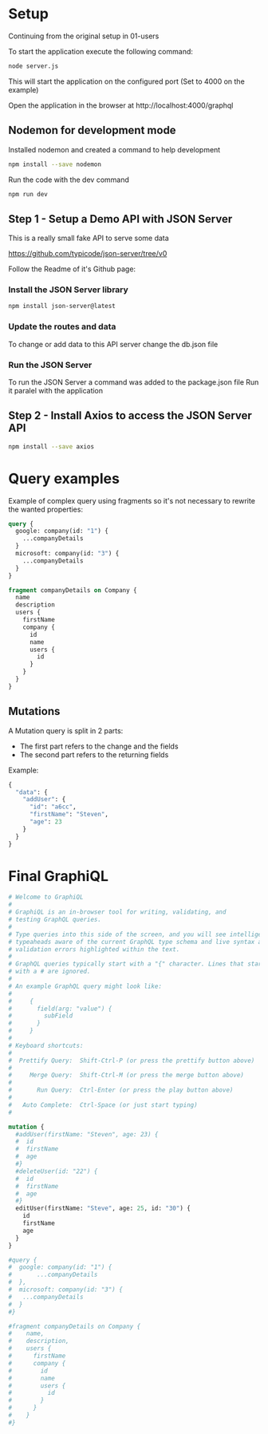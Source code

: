 # Setup

Continuing from the original setup in 01-users

To start the application execute the following command:

```sh
node server.js
```

This will start the application on the configured port (Set to 4000 on the example)

Open the application in the browser at http://localhost:4000/graphql

## Nodemon for development mode

Installed nodemon and created a command to help development

```sh
npm install --save nodemon
```

Run the code with the dev command

```sh
npm run dev
```

## Step 1 - Setup a Demo API with JSON Server

This is a really small fake API to serve some data

https://github.com/typicode/json-server/tree/v0

Follow the Readme of it's Github page:

### Install the JSON Server library

```sh
npm install json-server@latest
```

### Update the routes and data

To change or add data to this API server change the db.json file

### Run the JSON Server

To run the JSON Server a command was added to the package.json file
Run it paralel with the application

## Step 2 - Install Axios to access the JSON Server API

```sh
npm install --save axios
```

# Query examples

Example of complex query using fragments so it's not necessary to rewrite the wanted properties:

```graphql
query {
  google: company(id: "1") {
    ...companyDetails
  }
  microsoft: company(id: "3") {
    ...companyDetails
  }
}

fragment companyDetails on Company {
  name
  description
  users {
    firstName
    company {
      id
      name
      users {
        id
      }
    }
  }
}
```

## Mutations

A Mutation query is split in 2 parts:

- The first part refers to the change and the fields
- The second part refers to the returning fields

Example:

```graphql
{
  "data": {
    "addUser": {
      "id": "a6cc",
      "firstName": "Steven",
      "age": 23
    }
  }
}
```

# Final GraphiQL

```graphql
# Welcome to GraphiQL
#
# GraphiQL is an in-browser tool for writing, validating, and
# testing GraphQL queries.
#
# Type queries into this side of the screen, and you will see intelligent
# typeaheads aware of the current GraphQL type schema and live syntax and
# validation errors highlighted within the text.
#
# GraphQL queries typically start with a "{" character. Lines that start
# with a # are ignored.
#
# An example GraphQL query might look like:
#
#     {
#       field(arg: "value") {
#         subField
#       }
#     }
#
# Keyboard shortcuts:
#
#  Prettify Query:  Shift-Ctrl-P (or press the prettify button above)
#
#     Merge Query:  Shift-Ctrl-M (or press the merge button above)
#
#       Run Query:  Ctrl-Enter (or press the play button above)
#
#   Auto Complete:  Ctrl-Space (or just start typing)
#

mutation {
  #addUser(firstName: "Steven", age: 23) {
  #  id
  #  firstName
  #  age
  #}
  #deleteUser(id: "22") {
  #  id
  #  firstName
  #  age
  #}
  editUser(firstName: "Steve", age: 25, id: "30") {
    id
    firstName
    age
  }
}

#query {
#  google: company(id: "1") {
#		...companyDetails
#  },
#  microsoft: company(id: "3") {
#  	...companyDetails
#  }
#}

#fragment companyDetails on Company {
#    name,
#    description,
#    users {
#      firstName
#      company {
#        id
#        name
#        users {
#          id
#        }
#      }
#    }
#}
```
